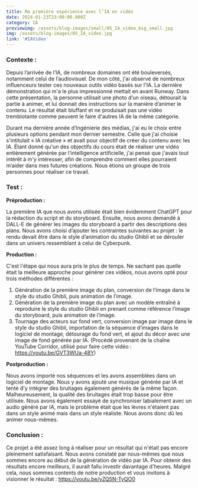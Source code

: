 ```yaml
---
title: Ma première expérience avec l’IA en vidéo
date: 2024-01-23T23:00:00.000Z
category: IA
previewimg: /assets/blog-images/small/05_IA_video_big_small.jpg
img: /assets/blog-images/05_IA_video.jpg
link: '#IAVideo'
---
```


<h3>Contexte :</h3>
<p>Depuis l’arrivée de l’IA, de nombreux domaines ont été bouleversés, notamment celui de l’audiovisuel. De mon côté, j'ai observé de nombreux influenceurs tester ces nouveaux outils vidéo basés sur l'IA. La dernière démonstration qui m'a le plus impressionné mettait en avant Runway. Dans cette présentation, la personne utilisait une photo d’un oiseau, détourait la partie à animer, et lui donnait des instructions sur la manière d’animer le contenu. Le résultat était bluffant et ne produisait pas une vidéo tremblotante comme peuvent le faire d'autres IA de la même catégorie.</p>
<p>Durant ma dernière année d’Ingénierie des médias, j'ai eu le choix entre plusieurs options pendant mon dernier semestre. Celle que j'ai choisie s'intitulait « IA créative » et avait pour objectif de créer du contenu avec les IA. Étant donné qu'un des objectifs du cours était de réaliser une vidéo entièrement générée par l’intelligence artificielle, j'ai pensé que j'avais tout intérêt à m'y intéresser, afin de comprendre comment elles pourraient m’aider dans mes futures créations. Nous étions un groupe de trois personnes pour réaliser ce travail.</p>
<h3>Test :</h3>
<p><strong>Préproduction :</strong></p>
<p>La première IA que nous avons utilisée était bien évidemment ChatGPT pour la rédaction du script et du storyboard. Ensuite, nous avons demandé à DALL-E de générer les images du storyboard à partir des descriptions des plans. Nous avons choisi d’ajouter les contraintes suivantes au projet : le rendu devait être dans le style d’animation du studio Ghibli et se dérouler dans un univers ressemblant à celui de Cyberpunk.</p>
<p><strong>Production :</strong></p>
<p>C'est l'étape qui nous aura pris le plus de temps. Ne sachant pas quelle était la meilleure approche pour générer ces vidéos, nous avons opté pour trois méthodes différentes :</p>
<ol>
  <li>Génération de la première image du plan, conversion de l’image dans le style du studio Ghibli, puis animation de l’image.</li>
  <li>Génération de la première image du plan avec un modèle entraîné à reproduire le style du studio Ghibli en prenant comme référence l’image du storyboard, puis animation de l’image.</li>
  <li>Tournage des acteurs sur fond vert, conversion image par image dans le style du studio Ghibli, importation de la séquence d’images dans le logiciel de montage, détourage du fond vert, et ajout du décor avec une image de fond générée par IA. (Procédé provenant de la chaîne YouTube Corridor, utilisé pour faire cette vidéo : <a class="font-semibold dark:text-white cursor-pointer duration-300 transition hover:text-btn-primary dark:hover:text-btn-primary" href="https://youtu.be/GVT3WUa-48Y" target="_blank" rel="noopener noreferrer">https://youtu.be/GVT3WUa-48Y</a>)</li>
</ol>
<p><strong>Postproduction :</strong></p>
<p>Nous avons importé nos séquences et les avons assemblées dans un logiciel de montage. Nous y avons ajouté une musique générée par IA et tenté d'y intégrer des bruitages également générés de la même façon. Malheureusement, la qualité des bruitages était trop basse pour être utilisée. Nous avons également essayé de synchroniser labialement avec un audio généré par IA, mais le problème était que les lèvres n'étaient pas dans un style animé mais dans un style réaliste. Nous avons donc dû les animer nous-mêmes.</p>
<h3>Conclusion :</h3>
<p>Ce projet a été assez long à réaliser pour un résultat qui n'était pas encore pleinement satisfaisant. Nous avons constaté par nous-mêmes que nous sommes encore au début de la génération de vidéo par IA. Pour obtenir des résultats encore meilleurs, il aurait fallu investir davantage d'heures. Malgré cela, nous sommes contents de notre production et vous invitons à visionner le résultat : <a class="font-semibold dark:text-white cursor-pointer duration-300 transition hover:text-btn-primary dark:hover:text-btn-primary" href="https://youtu.be/yZQ5N-TyQO0" target="_blank" rel="noopener noreferrer">https://youtu.be/yZQ5N-TyQO0</a></p>
